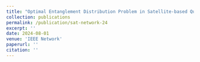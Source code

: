 ```yaml
---
title: "Optimal Entanglement Distribution Problem in Satellite-based Quantum Networks"
collection: publications
permalink: /publication/sat-network-24
excerpt: ''
date: 2024-08-01
venue: 'IEEE Network'
paperurl: ''
citation: ''
---
```


